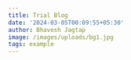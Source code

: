 ```yaml
---
title: Trial Blog
date: '2024-03-05T00:09:55+05:30'
author: Bhavesh Jagtap
image: /images/uploads/bg1.jpg
tags: example
---
```


